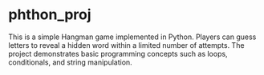 # phthon_proj

This is a simple Hangman game implemented in Python. Players can guess letters to reveal a hidden word within a limited number of attempts. The project demonstrates basic programming concepts such as loops, conditionals, and string manipulation.
